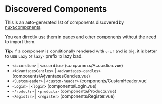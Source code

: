 # Discovered Components

This is an auto-generated list of components discovered by [nuxt/components](https://github.com/nuxt/components).

You can directly use them in pages and other components without the need to import them.

**Tip:** If a component is conditionally rendered with `v-if` and is big, it is better to use `Lazy` or `lazy-` prefix to lazy load.

- `<Accordion>` | `<accordion>` (components/Accordion.vue)
- `<AdvantagesCandles>` | `<advantages-candles>` (components/AdvantagesCandles.vue)
- `<CustomHeader>` | `<custom-header>` (components/CustomHeader.vue)
- `<Login>` | `<login>` (components/Login.vue)
- `<Products>` | `<products>` (components/Products.vue)
- `<Register>` | `<register>` (components/Register.vue)

